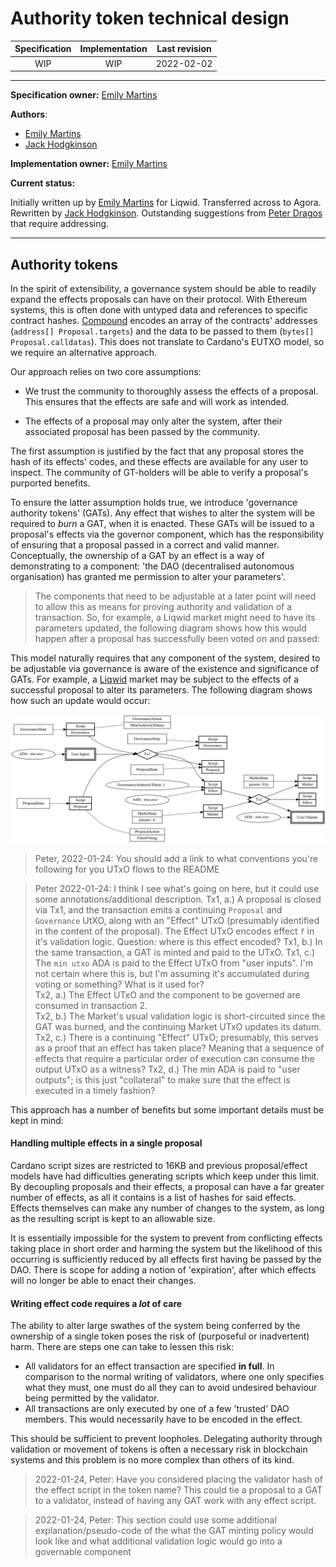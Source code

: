 # Authority token technical design

| Specification | Implementation  | Last revision |
|:-----------:|:-----------:|:-------------:|
| WIP         |  WIP        | 2022-02-02    |

***

**Specification owner:** [Emily Martins]

**Authors**:

-   [Emily Martins]
-   [Jack Hodgkinson]

**Implementation owner:** [Emily Martins]

[Emily Martins]: https://github.com/emiflake

[Jack Hodgkinson]: https://github.com/jhodgdev

[Peter Dragos]: https://github.com/peter-mlabs

**Current status:**

Initially written up by [Emily Martins] for Liqwid. Transferred across to Agora. Rewritten by [Jack Hodgkinson]. Outstanding suggestions from [Peter Dragos] that require addressing.

***

## Authority tokens

In the spirit of extensibility, a governance system should be able to readily expand the effects proposals can have on their protocol. With Ethereum systems, this is often done with untyped data and references to specific contract hashes. [Compound](https://medium.com/compound-finance/compound-governance-5531f524cf68) encodes an array of the contracts' addresses (`address[] Proposal.targets`) and the data to be passed to them (`bytes[] Proposal.calldatas`). This does not translate to Cardano's EUTXO model, so we require an alternative approach.

Our approach relies on two core assumptions:

-   We trust the community to thoroughly assess the effects of a proposal. This ensures that the effects are safe and will work as intended.

-   The effects of a proposal may only alter the system, after their associated proposal has been passed by the community.

The first assumption is justified by the fact that any proposal stores the hash of its effects' codes, and these effects are available for any user to inspect. The community of GT-holders will be able to verify a proposal's purported benefits.

To ensure the latter assumption holds true, we introduce 'governance authority tokens' (GATs). Any effect that wishes to alter the system will be required to _burn_ a GAT, when it is enacted. These GATs will be issued to a proposal's effects via the governor component, which has the responsibility of ensuring that a proposal passed in a correct and valid manner. Conceptually, the ownership of a GAT by an effect is a way of demonstrating to a component: 'the DAO (decentralised autonomous organisation) has granted me permission to alter your parameters'.

> The components that need to be adjustable at a later point will need to allow this as means for proving authority and validation of a transaction. So, for example, a Liqwid market might need to have its parameters updated, the following diagram shows how this would happen after a proposal has successfully been voted on and passed:

This model naturally requires that any component of the system, desired to be adjustable via governance is aware of the existence and significance of GATs. For example, a [Liqwid](https://github.com/mlabs-haskell/liqwid-contracts/) market may be subject to the effects of a successful proposal to alter its parameters. The following diagram shows how such an update would occur:

![Governance Authority Token UTxO flow diagram](../diagrams/GovernanceAuthorityToken.svg)

> Peter, 2022-01-24: You should add a link to what conventions you're following for you UTxO flows to the README

> Peter 2022-01-24: I think I see what's going on here, but it could use some annotations/additional description.
> Tx1, a.) A proposal is closed via Tx1, and the transaction emits a continuing `Proposal` and `Governance` UtXO,
> along with an "Effect" UTxO (presumably identified in the content of the proposal). The Effect UTxO encodes effect `f` in it's validation logic.
> Question: where is this effect encoded?
> Tx1, b.) In the same transaction, a GAT is minted and paid to the UTxO.
> Tx1, c.) The `min utxo` ADA is paid to the Effect UTxO from "user inputs". I'm not certain where this is, but I'm assuming it's accumulated during voting or something? What is it used for?\
> Tx2, a.) The Effect UTxO and the component to be governed are consumed in transaction 2.\
> Tx2, b.) The Market's usual validation logic is short-circuited since the GAT was burned, and the continuing Market UTxO updates its datum.
> Tx2, c.) There is a continuing "Effect" UTxO; presumably, this serves as a proof that an effect has taken place? Meaning that a sequence of effects that require a particular order of execution can consume the output UTxO as a witness?
> Tx2, d.) The min ADA is paid to "user outputs"; is this just "collateral" to make sure that the effect is executed in a timely fashion?

This approach has a number of benefits but some important details must be kept in mind:

#### Handling multiple effects in a single proposal

Cardano script sizes are restricted to 16KB and previous proposal/effect models have had difficulties generating scripts which keep under this limit. By decoupling proposals and their effects, a proposal can have a far greater number of effects, as all it contains is a list of hashes for said effects. Effects themselves can make any number of changes to the system, as long as the resulting script is kept to an allowable size.

It is essentially impossible for the system to prevent from conflicting effects taking place in short order and harming the system but the likelihood of this occurring is sufficiently reduced by all effects first having be passed by the DAO. There is scope for adding a notion of 'expiration', after which effects will no longer be able to enact their changes.

#### Writing effect code requires a _lot_ of care

The ability to alter large swathes of the system being conferred by the ownership of a single token poses the risk of (purposeful or inadvertent) harm. There are steps one can take to lessen this risk:

-   All validators for an effect transaction are specified **in full**. In comparison to the normal writing of validators, where one only specifies what they must, one must do all they can to avoid undesired behaviour being permitted by the validator.
-   All transactions are only executed by one of a few 'trusted' DAO members. This would necessarily have to be encoded in the effect.

This should be sufficient to prevent loopholes. Delegating authority through validation or movement of tokens is often a necessary risk in blockchain systems and this problem is no more complex than others of its kind.

> 2022-01-24, Peter: Have you considered placing the validator hash of the effect script in the token name? This could tie a proposal to a GAT to a validator, instead of having any GAT work with any effect script.

> 2022-01-24, Peter: This section could use some additional explanation/pseudo-code of the what the GAT minting policy would look like and what additional validation logic would go into a governable component
